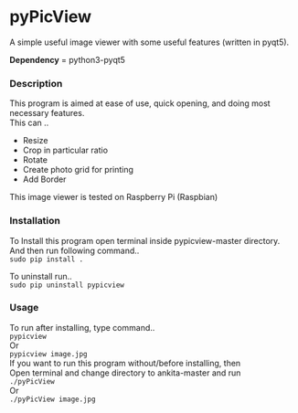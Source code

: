 # pyPicView
A simple useful image viewer with some useful features (written in pyqt5).

**Dependency** = python3-pyqt5

### Description
This program is aimed at ease of use, quick opening, and doing most necessary features.  
This can ..  
 * Resize
 * Crop in particular ratio
 * Rotate
 * Create photo grid for printing
 * Add Border

This image viewer is tested on Raspberry Pi (Raspbian)

### Installation
To Install this program open terminal inside pypicview-master directory.  
And then run following command..  
    `sudo pip install .`  

To uninstall run..  
    `sudo pip uninstall pypicview`


### Usage
To run after installing, type command..  
  `pypicview`  
Or  
  `pypicview image.jpg`  
If you want to run this program without/before installing, then  
Open terminal and change directory to ankita-master and run  
  `./pyPicView`  
Or  
  `./pyPicView image.jpg`  

